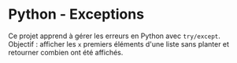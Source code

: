 # Python - Exceptions

Ce projet apprend à gérer les erreurs en Python avec `try/except`.  
Objectif : afficher les `x` premiers éléments d'une liste sans planter et retourner combien ont été affichés.
